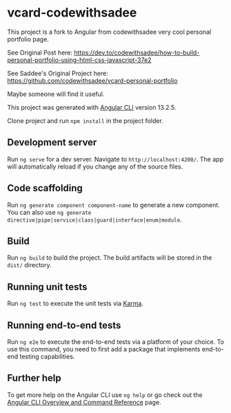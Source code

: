 # vcard-codewithsadee

This project is a fork to Angular from codewithsadee very cool personal portfolio page.

See Original Post here: https://dev.to/codewithsadee/how-to-build-personal-portfolio-using-html-css-javascript-37e2

See Saddee's Original Project here: https://github.com/codewithsadee/vcard-personal-portfolio

Maybe someone will find it useful.

This project was generated with [Angular CLI](https://github.com/angular/angular-cli) version 13.2.5.

Clone project and run `npm install` in the project folder.

## Development server

Run `ng serve` for a dev server. Navigate to `http://localhost:4200/`. The app will automatically reload if you change any of the source files.

## Code scaffolding

Run `ng generate component component-name` to generate a new component. You can also use `ng generate directive|pipe|service|class|guard|interface|enum|module`.

## Build

Run `ng build` to build the project. The build artifacts will be stored in the `dist/` directory.

## Running unit tests

Run `ng test` to execute the unit tests via [Karma](https://karma-runner.github.io).

## Running end-to-end tests

Run `ng e2e` to execute the end-to-end tests via a platform of your choice. To use this command, you need to first add a package that implements end-to-end testing capabilities.

## Further help

To get more help on the Angular CLI use `ng help` or go check out the [Angular CLI Overview and Command Reference](https://angular.io/cli) page.
